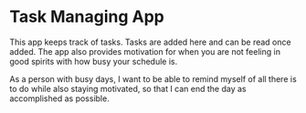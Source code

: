 # Task Managing App

This app keeps track of tasks. Tasks are added here and can be read once added. The app also provides motivation for when you are not feeling in good spirits with how busy your schedule is. 

As a person with busy days, I want to be able to remind myself of all there is to do while also staying motivated, so that I can end the day as accomplished as possible. 
